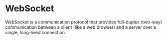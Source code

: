 # WebSocket
WebSocket is a communication protocol that provides full-duplex (two-way) communication between a client (like a web browser) and a server over a single, long-lived connection.
